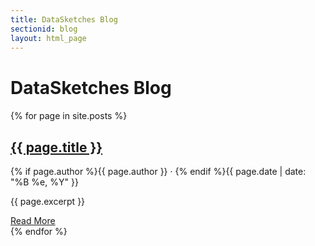 ```yaml
---
title: DataSketches Blog
sectionid: blog
layout: html_page
---
```


<link rel="stylesheet" href="/css/blogs.css">

<div class="druid-header">
  <div class="container">
    <h1>DataSketches Blog</h1>
    <h4></h4>
  </div>
</div>
  
<div class="container blog">
  <div class="row">
    <div class="col-md-8 col-md-offset-2">
      {% for page in site.posts %}
      <div class="blog-listing">
        <h2><a href="{{ page.url }}">{{ page.title }}</a></h2>
        <p class="author text-uppercase text-muted">{% if page.author %}{{ page.author }} · {% endif %}{{ page.date | date: "%B %e, %Y" }}</p>
        <p>{{ page.excerpt }}</p>
        <a class="btn btn-default btn-xs" href="{{ page.url }}">Read More</a>
      </div>
      {% endfor %}
    </div>
  </div>
</div>